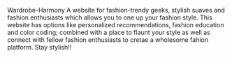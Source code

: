 Wardrobe-Harmony
A website for fashion-trendy geeks, stylish suaves and fashion enthusiasts which allows you to one up your fashion style.
This website has options like personalized recommendations, fashion education and color coding; combined with a place to flaunt your style as well as connect with fellow fashion enthusiasts to cretae a wholesome fahion platform.
Stay stylish!!
